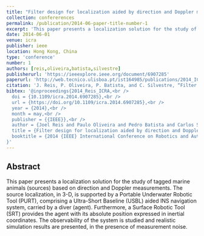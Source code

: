 ```yaml
---
title: "Filter design for localization aided by direction and Doppler measurements"
collection: confererences
permalink: /publication/2014-06-paper-title-number-1
excerpt: 'This paper presents a localization solution for the study of tagged marine animals based on direction and Doppler measurements.'
date: 2014-06-01
venue: icra
publisher: ieee
location: Hong Kong, China
type: 'conference'
number: 1
authors: [reis,oliveira,batista,silvestre]
publisherurl: 'https://ieeexplore.ieee.org/document/6907285'
paperurl: 'http://web.tecnico.ulisboa.pt/ist164985/publications/2014_ICRA_Filter_design_for_localization_aided_by_direction_and_Doppler_measurements.pdf'
citation: 'J. Reis, P. Oliveira, P. Batista, and C. Silvestre, “Filter design for localization aided by direction and Doppler measurements,” 2014 IEEE International Conference on Robotics and Automation (ICRA). IEEE, May 2014.'
bibtex: '@inproceedings{2014_Reis_ICRA,<br />
  doi = {10.1109/icra.2014.6907285},<br />
  url = {https://doi.org/10.1109/icra.2014.6907285},<br />
  year = {2014},<br />
  month = may,<br />
  publisher = {{IEEE}},<br />
  author = {Joel Reis and Paulo Oliveira and Pedro Batista and Carlos Silvestre},<br />
  title = {Filter design for localization aided by direction and Doppler measurements},<br />
  booktitle = {2014 {IEEE} International Conference on Robotics and Automation ({ICRA})}<br />
}' 
---
```

**Abstract**
---
This paper presents a localization solution for the study of tagged marine animals (sources) based on direction and Doppler measurements.
The source localization, in 3-D, is supported by a Portable Underwater Robotic Tool (PURT), comprising a Ultra-Short Baseline (USBL) aided INS navigation system, carried by a diver (agent).
Furthermore, a Surface Robotic Tool (SRT) provides the agent with its absolute position expressed in inertial coordinates.
The observability of the system is studied and realistic simulation results are presented, in the presence of measurement noise.